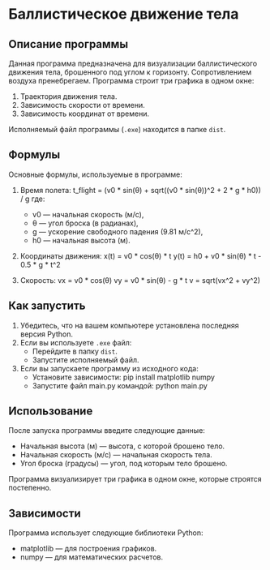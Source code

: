 # Баллистическое движение тела

## Описание программы
Данная программа предназначена для визуализации баллистического движения тела, брошенного под углом к горизонту. Сопротивлением воздуха пренебрегаем. Программа строит три графика в одном окне:
1. Траектория движения тела.
2. Зависимость скорости от времени.
3. Зависимость координат от времени.

Исполняемый файл программы (`.exe`) находится в папке `dist`.

## Формулы
Основные формулы, используемые в программе:

1. Время полета:
   t_flight = (v0 * sin(θ) + sqrt((v0 * sin(θ))^2 + 2 * g * h0)) / g
   где:
   - v0 — начальная скорость (м/с),
   - θ — угол броска (в радианах),
   - g — ускорение свободного падения (9.81 м/с^2),
   - h0 — начальная высота (м).

2. Координаты движения:
   x(t) = v0 * cos(θ) * t
   y(t) = h0 + v0 * sin(θ) * t - 0.5 * g * t^2

3. Скорость:
   vx = v0 * cos(θ)
   vy = v0 * sin(θ) - g * t
   v = sqrt(vx^2 + vy^2)

## Как запустить
1. Убедитесь, что на вашем компьютере установлена последняя версия Python.
2. Если вы используете `.exe` файл:
   - Перейдите в папку `dist`.
   - Запустите исполняемый файл.
3. Если вы запускаете программу из исходного кода:
   - Установите зависимости: pip install matplotlib numpy
   - Запустите файл main.py командой: python main.py

## Использование
После запуска программы введите следующие данные:
- Начальная высота (м) — высота, с которой брошено тело.
- Начальная скорость (м/с) — начальная скорость тела.
- Угол броска (градусы) — угол, под которым тело брошено.

Программа визуализирует три графика в одном окне, которые строятся постепенно.

## Зависимости
Программа использует следующие библиотеки Python:
- matplotlib — для построения графиков.
- numpy — для математических расчетов.
